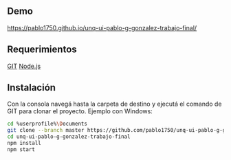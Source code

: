 
Demo
------------
<a href="https://pablo1750.github.io/unq-ui-pablo-g-gonzalez-trabajo-final/">
  https://pablo1750.github.io/unq-ui-pablo-g-gonzalez-trabajo-final/
</a>

Requerimientos
------------
<a href="https://git-scm.com/downloads">GIT</a>
<a href="https://nodejs.org/es/">Node.js</a>

Instalación
------------

Con la consola navegá hasta la carpeta de destino y ejecutá el comando de GIT para clonar el proyecto.
Ejemplo con Windows:

```sh
cd %userprofile%\Documents
git clone --branch master https://github.com/pablo1750/unq-ui-pablo-g-gonzalez-trabajo-final.git
cd unq-ui-pablo-g-gonzalez-trabajo-final
npm install
npm start
```


